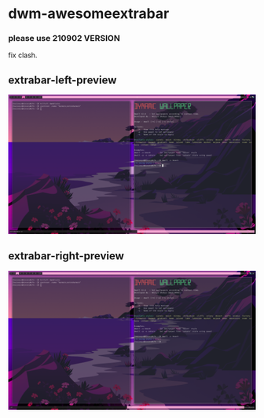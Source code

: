 # dwm-awesomeextrabar

### please use 210902 VERSION

fix clash.

## extrabar-left-preview
![avatar](https://github.com/baizeyv/dwm-awesomeextrabar-6.2/blob/main/left.png)

## extrabar-right-preview
![avatar](https://github.com/baizeyv/dwm-awesomeextrabar-6.2/blob/main/right.png)

